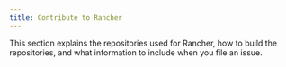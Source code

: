 ```yaml
---
title: Contribute to Rancher
---
```


This section explains the repositories used for Rancher, how to build the repositories, and what information to include when you file an issue.